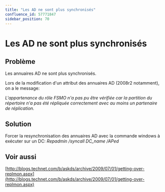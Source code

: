 ```yaml
---
title: "Les AD ne sont plus synchronisés"
confluence_id: 57771847
sidebar_position: 70
---
```

# Les AD ne sont plus synchronisés


## Problème

Les annuaires AD ne sont plus synchronisés.

Lors de la modification d'un attribut des annuaires AD (2008r2 notamment), on a le message:

*L'appartenance du rôle FSMO n'a pas pu être vérifiée car la partition du répertoire n'a pas été répliquée correctement avec au moins un partenaire de réplication.*

## Solution

Forcer la resynchronisation des annuaires AD avec la commande windows à exécuter sur un DC: *Repadmin /syncall DC_name /APed*

## Voir aussi

[http://blogs.technet.com/b/askds/archive/2009/07/01/getting-over-replmon.aspx](http://blogs.technet.com/b/askds/archive/2009/07/01/getting-over-replmon.aspx)


